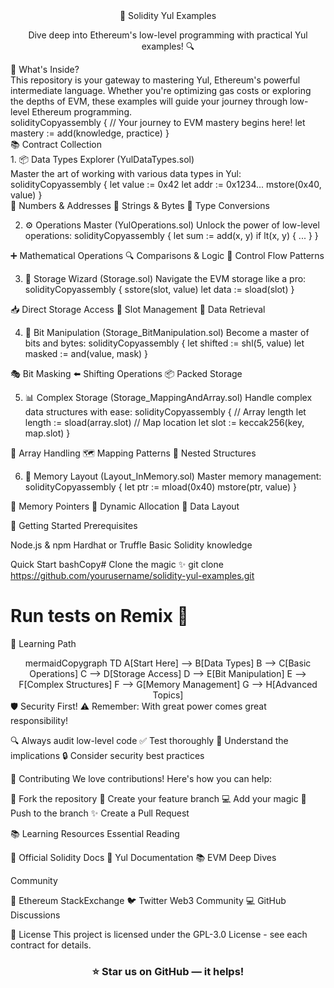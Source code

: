 <div align="center">
🚀 Solidity Yul Examples

Dive deep into Ethereum's low-level programming with practical Yul examples! 🔍

</div>
🌟 What's Inside?
<br>
This repository is your gateway to mastering Yul, Ethereum's powerful intermediate language. Whether you're optimizing gas costs or exploring the depths of EVM, these examples will guide your journey through low-level Ethereum programming.
<br>
solidityCopyassembly {
    // Your journey to EVM mastery begins here! 
    let mastery := add(knowledge, practice)
}
<br>
📚 Contract Collection

<br>
1. 📦 Data Types Explorer (YulDataTypes.sol)

<br>
Master the art of working with various data types in Yul:

<br>
solidityCopyassembly {
    let value := 0x42
    let addr := 0x1234...
    mstore(0x40, value)
}

<br>
🔢 Numbers & Addresses
📝 Strings & Bytes
🔄 Type Conversions

2. ⚙️ Operations Master (YulOperations.sol)
Unlock the power of low-level operations:
solidityCopyassembly {
    let sum := add(x, y)
    if lt(x, y) { ... }
}

➕ Mathematical Operations
🔍 Comparisons & Logic
🔄 Control Flow Patterns

3. 💾 Storage Wizard (Storage.sol)
Navigate the EVM storage like a pro:
solidityCopyassembly {
    sstore(slot, value)
    let data := sload(slot)
}

📥 Direct Storage Access
🎯 Slot Management
🔁 Data Retrieval

4. 🔧 Bit Manipulation (Storage_BitManipulation.sol)
Become a master of bits and bytes:
solidityCopyassembly {
    let shifted := shl(5, value)
    let masked := and(value, mask)
}

🎭 Bit Masking
⬅️ Shifting Operations
📦 Packed Storage

5. 📊 Complex Storage (Storage_MappingAndArray.sol)
Handle complex data structures with ease:
solidityCopyassembly {
    // Array length
    let length := sload(array.slot)
    // Map location
    let slot := keccak256(key, map.slot)
}

📝 Array Handling
🗺️ Mapping Patterns
🔗 Nested Structures

6. 🧠 Memory Layout (Layout_InMemory.sol)
Master memory management:
solidityCopyassembly {
    let ptr := mload(0x40)
    mstore(ptr, value)
}

📍 Memory Pointers
📏 Dynamic Allocation
🔄 Data Layout

🚀 Getting Started
Prerequisites

Node.js & npm
Hardhat or Truffle
Basic Solidity knowledge

Quick Start
bashCopy# Clone the magic ✨
git clone https://github.com/yourusername/solidity-yul-examples.git

# Run tests on Remix 🧪
🔬 Learning Path
<div align="center">
mermaidCopygraph TD
    A[Start Here] --> B[Data Types]
    B --> C[Basic Operations]
    C --> D[Storage Access]
    D --> E[Bit Manipulation]
    E --> F[Complex Structures]
    F --> G[Memory Management]
    G --> H[Advanced Topics]
</div>
🛡️ Security First!
⚠️ Remember: With great power comes great responsibility!

🔍 Always audit low-level code
✅ Test thoroughly
🎯 Understand the implications
🔒 Consider security best practices

🤝 Contributing
We love contributions! Here's how you can help:

🍴 Fork the repository
🔧 Create your feature branch
💻 Add your magic
🚀 Push to the branch
✨ Create a Pull Request

📚 Learning Resources
Essential Reading

📖 Official Solidity Docs
📘 Yul Documentation
📚 EVM Deep Dives

Community

💬 Ethereum StackExchange
🐦 Twitter Web3 Community
💻 GitHub Discussions

📄 License
This project is licensed under the GPL-3.0 License - see each contract for details.
<div align="center">

<h3>⭐️ Star us on GitHub — it helps!</h3>
</div>
